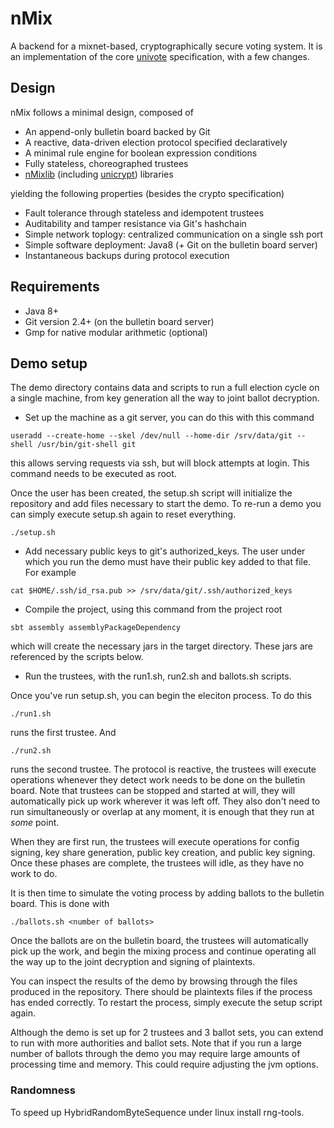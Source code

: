# nMix

A backend for a mixnet-based, cryptographically secure voting system. It is an implementation
of the core [univote](https://e-voting.bfh.ch/projects/univote/) specification, with a few changes.

## Design

nMix follows a minimal design, composed of

* An append-only bulletin board backed by Git
* A reactive, data-driven election protocol specified declaratively
* A minimal rule engine for boolean expression conditions
* Fully stateless, choreographed trustees
* [nMixlib](https://github.com/ruescasd/https://github.com/ruescasd/nMixlib) (including [unicrypt](https://github.com/bfh-evg/univote2)) libraries

yielding the following properties (besides the crypto specification)

* Fault tolerance through stateless and idempotent trustees
* Auditability and tamper resistance via Git's hashchain
* Simple network toplogy: centralized communication on a single ssh port
* Simple software deployment: Java8 (+ Git on the bulletin board server)
* Instantaneous backups during protocol execution

## Requirements

* Java 8+
* Git version 2.4+ (on the bulletin board server)
* Gmp for native modular arithmetic (optional)

## Demo setup

The demo directory contains data and scripts to run a full election cycle on
a single machine, from key generation all the way to joint ballot decryption.

* Set up the machine as a git server, you can do this with this command

```useradd --create-home --skel /dev/null --home-dir /srv/data/git --shell /usr/bin/git-shell git```

this allows serving requests via ssh, but will block attempts at login. This
command needs to be executed as root.

Once the user has been created, the setup.sh script will initialize the
repository and add files necessary to start the demo. To re-run a demo you
can simply execute setup.sh again to reset everything.

```./setup.sh```

* Add necessary public keys to git's authorized_keys. The user under which
you run the demo must have their public key added to that file. For example

```cat $HOME/.ssh/id_rsa.pub >> /srv/data/git/.ssh/authorized_keys```

* Compile the project, using this command from the project root

```sbt assembly assemblyPackageDependency```

which will create the necessary jars in the target directory. These jars are
referenced by the scripts below.

* Run the trustees, with the run1.sh, run2.sh and ballots.sh scripts.

Once you've run setup.sh, you can begin the eleciton process. To do this

```./run1.sh```

runs the first trustee. And

```./run2.sh```

runs the second trustee. The protocol is reactive, the trustees will
execute operations whenever they detect work needs to be done on the bulletin
board. Note that trustees can be stopped and  started at will, they will
automatically pick up work wherever it was left off. They also don't need to
run simultaneously or overlap at any moment, it is enough that they run
at _some_ point.

When they are first run, the trustees will execute operations
for config signing, key share generation, public key creation, and
public key signing. Once these phases are complete, the trustees will
idle, as they have no work to do.

It is then time to simulate the voting process by adding ballots to the
bulletin board. This is done with

```./ballots.sh <number of ballots>```

Once the ballots are on the bulletin board, the trustees will automatically
pick up the work, and begin the mixing process and continue operating all the
way up to the joint decryption and signing of plaintexts.

You can inspect the results of the demo by browsing through the
files produced in the repository. There should be plaintexts files if
the process has ended correctly. To restart the process, simply execute
the setup script again.

Although the demo is set up for 2 trustees and 3 ballot sets, you can extend
to run with more authorities and ballot sets. Note that if you run a large
number of ballots through the demo you may require large amounts of processing
time and memory. This could require adjusting the jvm options.

### Randomness
To speed up HybridRandomByteSequence under linux install rng-tools.